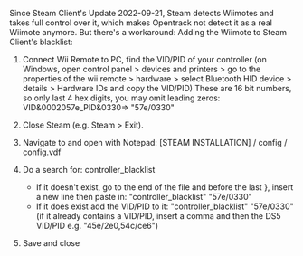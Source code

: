 Since Steam Client's Update 2022-09-21, Steam detects Wiimotes and takes full control over it, which makes Opentrack not detect it as a real Wiimote anymore. But there's a workaround: Adding the Wiimote to Steam Client's blacklist:

1. Connect Wii Remote to PC, find the VID/PID of your controller (on Windows, open control panel > devices and printers > go to the properties of the wii remote > hardware > select Bluetooth HID device > details > Hardware IDs and copy the VID/PID)
These are 16 bit numbers, so only last 4 hex digits, you may omit leading zeros:
VID&0002057e_PID&0330=> "57e/0330"

2. Close Steam (e.g. Steam > Exit).

3. Navigate to and open with Notepad: [STEAM INSTALLATION] / config / config.vdf

4. Do a search for: controller_blacklist

   - If it doesn't exist, go to the end of the file and before the last }, insert a new line then paste in:
    "controller_blacklist" "57e/0330"
   - If it does exist add the VID/PID to it:
    "controller_blacklist" "57e/0330"
    (if it already contains a VID/PID, insert a comma and then the DS5 VID/PID e.g. "45e/2e0,54c/ce6")

5. Save and close

